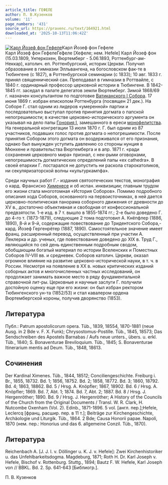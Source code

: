 ```yaml
---
article_title: ГЕФЕЛЕ
author: П. В.Кузенков
volume: '11'
page_numbers: '431'
source_url: https://pravenc.ru/text/164921.html
downloaded_at: '2025-10-13T11:06:42Z'
---
```


[![Карл Йозеф фон Гефеле](https://pravenc.ru/data/536/468/1234/i200.jpg "Кликните для увеличения картинки")](https://pravenc.ru/data/536/468/1234/i400.jpg)Карл Йозеф фон Гефеле  
Карл Йозеф фон ГефелеГе́феле [Хефеле; нем. Hefele] Карл Йозеф фон (15.03.1809, Унтеркохен, Вюртемберг - 5.06.1893, Роттенбург-ам-Неккар), католич. еп. Роттенбургский, историк Церкви. Получил образование в гимназии Элльвангена, на богословском фак-те в Тюбингене (с 1827), в Роттенбургской семинарии (с 1833); 10 авг. 1833 г. принял священнический сан. Преподавал в гимназии в Роттвайле, с 1840 г. ординарный профессор церковной истории в Тюбингене. В 1842-1845 гг. заседал в палате делегатов земли Вюртемберг. Зимой 1868/69 г. назначен консультантом по подготовке [Ватиканского I Собора](<https://pravenc.ru/text/ВАТИКАНСКИЙ I СОБОР.html>). 17 июня 1869 г. избран епископом Роттенбурга (посвящен 21 дек.). На Соборе Г. стал одним из лидеров «умеренной» партии и последовательно выступал против принятия догмата о папской непогрешимости; в качестве церковно-исторического аргумента он указывал на дело папы [Гонория I](<https://pravenc.ru/text/Гонория I.html>), замешанного в ереси [монофелитства](https://pravenc.ru/text/монофелитство.html). На генеральной конгрегации 13 июля 1870 г. Г. был одним из 87 участников, подавших голос против догмата о непогрешимости. После принятия Собором этого догмата он воздерживался от его признания, однако был вынужден уступить давлению со стороны нунция в Мюнхене и правительства Вюртемберга и в апр. 1871 г. «ради сохранения церковного мира» признал, с нек-рыми оговорками, непогрешимость догматических определений папы «ex cathedra». В своей епархии Г. постарался не допустить ни раскола старокатоликов, ни секуляризаторской волны «культуркампфа».

Среди научных работ Г.- издания святоотеческих текстов, монография о кард. Франсиско [Хименесе](https://pravenc.ru/text/Хименесе.html) и об испан. инквизиции; главным трудом его жизни стала многотомная «История Соборов». Помимо подробного описания хода Соборов, основанного на первоисточниках, в ней дается церковно-политическая панорама соборного движения от древности до XV в., достаточно объективная и свободная от конфессиональной предвзятости. 1-е изд. в 7 т. вышло в 1855-1874 гг.; 2-е было доведено Г. до 4-го т. (1873-1879), следующие 2 тома подготовил А. Кнёпфлер (1886, 1890), 8-й и 9-й, содержащие повествование до Тридентского Собора,- кард. Йозеф Гергенрётер (1887, 1890). Самостоятельное значение имеет франц. расширенный перевод, осуществленный при участии А. Леклерка и др. ученых, где повествование доведено до XIX в. Труд Г., являющийся по сей день единственным подробным сводом, обобщающим богатый материал по истории Вселенских и Поместных Соборов IV-VIII вв. и средневек. Соборов католич. Церкви, оказал огромное влияние на развитие церковно-исторической науки, в т. ч. в России. Несмотря на появление в XX в. новых критических изданий соборных актов и многочисленных частных исследований, он продолжает занимать важное место в ряду фундаментальной справочной лит-ры. Церковные и научные заслуги Г. получили достойную оценку еще при его жизни: он был избран ректором Тюбингенского ун-та (1852/53) и стал кавалером ордена Вюртембергской короны, получив дворянство (1853).

## Литература

Публ.: Patrum apostolicorum opera. Tüb., 1839, 18554, 1870-1881 (neue Ausg. in 2 Bde v. F. X. Funk); Chrysostomus-Postille. Tüb., 1845, 18573; Das Sendschreiben des Apostels Barnabas / Aufs neue unters., übers. u. erkl. Tüb., 1840; S. Bonaventurae Breviloquium. Tüb., 1845; S. Bonaventurae Itinerarium mentis ad Deum. Tüb., 1848, 18613.

## Сочинения

Der Kardinal Ximenes. Tüb., 1844, 18512; Conciliengeschichte. Freiburg i. Br., 1855, 18732. Bd. 1; 1856, 18752. Bd. 2; 1858, 18772. Bd. 3; 1860, 18792. Bd. 4; 1863, 18862. Bd. 5 / Hrsg. A. Knöpfler; 1867, 18902. Bd. 6 / Hrsg. A. Knöpfler; 1869. Bd. 7, Abt. 1; 1874. Bd. 7, Abt. 2; 1887. Bd. 8 / Hrsg. J. Hergenröther; 1890. Bd. 9 / Hrsg. J. Hergenröther; A History of the Councils of the Church from the Original Documents / Transl. W. R. Clark, H. Nutcombe Oxenham (Vol. 2). Edinb., 1871-1896. 5 vol. [англ. пер.];Hefele, Leclercq [франц. расшир. пер. в 11 т.]; Beiträge zur Kirchengeschichte, Archäologie und Liturgik. Tüb., 1864. 2 Bde; Causa Honorii papae. Napoli, 1870 (нем. пер.: Honorius und das 6. allgemeine Conzil. Tüb., 1870).

## Литература

Reichenbach A. [J. J. I. v. Döllinger u. K. J. v. Hefele]: Zwei Kirchenhistoriker u. das Unfehlbarkeitsdogma. Magdeburg, 1871; Roth H. Dr. Karl Joseph v. Hefele, Bischof v. Rottenburg. Stuttg., 1894; Bautz F. W. Hefele, Karl Joseph von // BBKL. Bd. 2. Sp. 641-643 [Библиогр.].

П. В.  Кузенков
